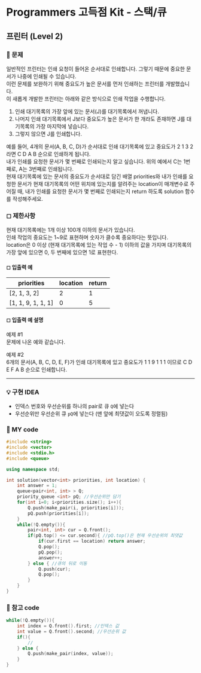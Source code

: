 # Programmers 고득점 Kit - 스택/큐

## 프린터 (Level 2)

### 🌴 문제

일반적인 프린터는 인쇄 요청이 들어온 순서대로 인쇄합니다. 그렇기 때문에 중요한 문서가 나중에 인쇄될 수 있습니다. <br>
이런 문제를 보완하기 위해 중요도가 높은 문서를 먼저 인쇄하는 프린터를 개발했습니다.<br>
이 새롭게 개발한 프린터는 아래와 같은 방식으로 인쇄 작업을 수행합니다.

1. 인쇄 대기목록의 가장 앞에 있는 문서(J)를 대기목록에서 꺼냅니다.
2. 나머지 인쇄 대기목록에서 J보다 중요도가 높은 문서가 한 개라도 존재하면 J를 대기목록의 가장 마지막에 넣습니다.
3. 그렇지 않으면 J를 인쇄합니다.

예를 들어, 4개의 문서(A, B, C, D)가 순서대로 인쇄 대기목록에 있고 중요도가 2 1 3 2 라면 C D A B 순으로 인쇄하게 됩니다.<br>
내가 인쇄를 요청한 문서가 몇 번째로 인쇄되는지 알고 싶습니다. 위의 예에서 C는 1번째로, A는 3번째로 인쇄됩니다.<br>
현재 대기목록에 있는 문서의 중요도가 순서대로 담긴 배열 priorities와 내가 인쇄를 요청한 문서가 현재 대기목록의 어떤 위치에 있는지를 알려주는 location이 매개변수로 주어질 때, 내가 인쇄를 요청한 문서가 몇 번째로 인쇄되는지 return 하도록 solution 함수를 작성해주세요.

### ◻ 제한사항

현재 대기목록에는 1개 이상 100개 이하의 문서가 있습니다.<br>
인쇄 작업의 중요도는 1~9로 표현하며 숫자가 클수록 중요하다는 뜻입니다.<br>
location은 0 이상 (현재 대기목록에 있는 작업 수 - 1) 이하의 값을 가지며 대기목록의 가장 앞에 있으면 0, 두 번째에 있으면 1로 표현한다.

#### ◻ 입출력 예

| priorities         | location | return |
| ------------------ | -------- | ------ |
| [2, 1, 3, 2]       | 2        | 1      |
| [1, 1, 9, 1, 1, 1] | 0        | 5      |

#### ◻ 입출력 예 설명

예제 #1<br>
문제에 나온 예와 같습니다.<br>

예제 #2<br>
6개의 문서(A, B, C, D, E, F)가 인쇄 대기목록에 있고 중요도가 1 1 9 1 1 1 이므로 C D E F A B 순으로 인쇄합니다.

---

### 💡 구현 IDEA

- 인덱스 번호와 우선순위를 하나의 pair로 큐 `Q`에 넣는다 <br>
- 우선순위만 우선순위 큐 `pQ`에 넣는다 (맨 앞에 최댓값이 오도록 정렬됨)

### 🤠 MY code

```c++
#include <string>
#include <vector>
#include <stdio.h>
#include <queue>

using namespace std;

int solution(vector<int> priorities, int location) {
    int answer = 1;
    queue<pair<int, int> > Q;
    priority_queue <int> pQ; //우선순위만 담기
    for(int i=0; i<priorities.size(); i++){
        Q.push(make_pair(i, priorities[i]));
        pQ.push(priorities[i]);
    }
    while(!Q.empty()){
        pair<int, int> cur = Q.front();
        if(pQ.top() <= cur.second){ //pQ.top()은 현재 우선순위의 최댓값
            if(cur.first == location) return answer;
            Q.pop();
            pQ.pop();
            answer++;
        } else { //큐의 뒤로 이동
            Q.push(cur);
            Q.pop();
        }
    }
}
```

### 💬 참고 code

```c++
while(!Q.empty()){
    int index = Q.front().first; //인덱스 값
    int value = Q.front().second; //우선순위 값
    if(){
        //
    } else {
        Q.push(make_pair(index, value));
    }
}
```
